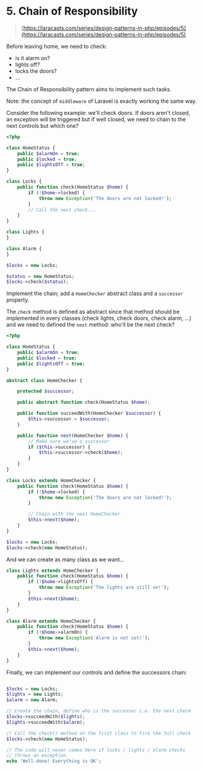 # 5. Chain of Responsibility

> [https://laracasts.com/series/design-patterns-in-php/episodes/5](https://laracasts.com/series/design-patterns-in-php/episodes/5)

Before leaving home, we need to check:

* is it alarm on?
* lights off?
* locks the doors?
* ...

The Chain of Responsibility pattern aims to implement such tasks.

Note: the concept of `middleware` of Laravel is exactly working the same way.

Consider the following example: we'll check doors. If doors aren't closed, an exception will be triggered but if well closed, we need
to chain to the next controls but which one?

```php
<?php

class HomeStatus {
    public $alarmOn = true;
    public $locked = true;
    public $lightsOff = true;
}

class Locks {
    public function check(HomeStatus $home) {
        if (!$home->locked) {
            throw new Exception('The doors are not locked!');
        }
        // Call the next check...
    }
}

class Lights {
}

class Alarm {
}

$locks = new Locks;

$status = new HomeStatus;
$locks->check($status);
```

Implement the chain; add a `HomeChecker` abstract class and a `successor` property.

The `check` method is defined as abstract since that method should be implemented in every classes (check lights, check doors, check alarm, ...) and we need to defined the `next` method: who'll be the next check?

```php
<?php

class HomeStatus {
    public $alarmOn = true;
    public $locked = true;
    public $lightsOff = true;
}

abstract class HomeChecker {

    protected $successor;

    public abstract function check(HomeStatus $home);

    public function succeedWith(HomeChecker $successor) {
        $this->successor = $successor;
    }

    public function next(HomeChecker $home) {
        // Make sure we've a successor
        if ($this->successor) {
            $this->successor->check($home);
        }
    }
}

class Locks extends HomeChecker {
    public function check(HomeStatus $home) {
        if (!$home->locked) {
            throw new Exception('The doors are not locked!');
        }

        // Chain with the next HomeChecker
        $this->next($home);
    }
}

$locks = new Locks;
$locks->check(new HomeStatus);
```

And we can create as many class as we want...

```php
class Lights extends HomeChecker {
    public function check(HomeStatus $home) {
        if (!$home->lightsOff) {
            throw new Exception('The lights are still on!');
        }
        $this->next($home);
    }
}

class Alarm extends HomeChecker {
    public function check(HomeStatus $home) {
        if (!$home->alarmOn) {
            throw new Exception('Alarm is not set!');
        }
        $this->next($home);
    }
}
```

Finally, we can implement our controls and define the successors chain:

```php

$locks = new Locks;
$lights = new Lights;
$alarm = new Alarm;

// Create the chain, define who is the successor i.e. the next check
$locks->succeedWith($lights);
$lights->succeedWith($alarm);

// Call the check() method on the first class to fire the full check
$locks->check(new HomeStatus);

// The code will never comes here if locks / lights / alarm checks
// throws an exception.
echo 'Well done! Everything is OK';
```

